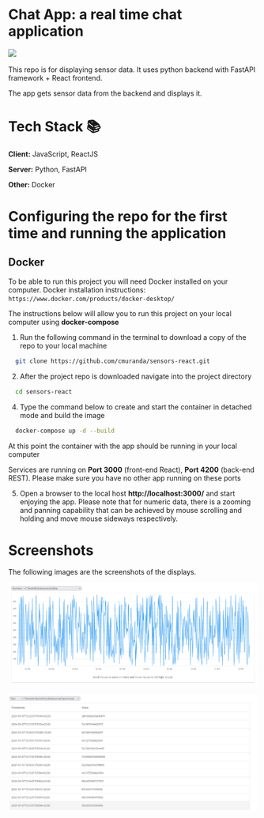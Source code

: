 # Chat App: a real time chat application
![](/ReadMe_images/logo.jpg)

This repo is for displaying sensor data. It uses python backend with FastAPI framework + React frontend.

The app gets sensor data from the backend and displays it.

# Tech Stack 📚

**Client:** JavaScript, ReactJS

**Server:** Python, FastAPI

**Other:** Docker


# Configuring the repo for the first time and running the application

## Docker

To be able to run this project you will need Docker installed on your computer. Docker installation instructions: `https://www.docker.com/products/docker-desktop/`

The instructions below will allow you to run this project on your local computer using **docker-compose**

1. Run the following command in the terminal to download a copy of the repo to your local machine

```bash
  git clone https://github.com/cmuranda/sensors-react.git
```

2. After the project repo is downloaded navigate into the project directory

```bash
  cd sensors-react
```

4. Type the command below to create and start the container in detached mode and build the image

```bash
  docker-compose up -d --build
```

At this point the container with the app should be running in your local computer

Services are running on **Port 3000** (front-end React), **Port 4200** (back-end REST). Please make sure you have no other app running on these ports


5. Open a browser to the local host **http://localhost:3000/** and start enjoying the app. Please note that for numeric data, there is a zooming and panning capability that can be achieved by mouse scrolling and holding and move mouse sideways respectively.

# Screenshots

The following images are the screenshots of the displays.

![](/ReadMe_images/original_numeric.png)

![](/ReadMe_images/text.png)


